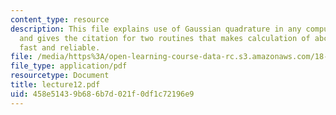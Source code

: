 ```yaml
---
content_type: resource
description: This file explains use of Gaussian quadrature in any computing project,
  and gives the citation for two routines that makes calculation of abcissa and weight
  fast and reliable.
file: /media/https%3A/open-learning-course-data-rc.s3.amazonaws.com/18-330-introduction-to-numerical-analysis-spring-2004/458e51439b686b7d021f0df1c72196e9_lecture12.pdf
file_type: application/pdf
resourcetype: Document
title: lecture12.pdf
uid: 458e5143-9b68-6b7d-021f-0df1c72196e9
---
```

